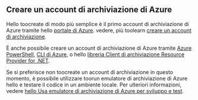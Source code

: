 ## <a name="create-an-azure-storage-account"></a>Creare un account di archiviazione di Azure
Hello toocreate di modo più semplice è il primo account di archiviazione di Azure tramite hello [portale di Azure](https://portal.azure.com). vedere, più toolearn [creare un account di archiviazione](../articles/storage/common/storage-create-storage-account.md#create-a-storage-account).

È anche possibile creare un account di archiviazione di Azure tramite [Azure PowerShell](../articles/storage/common/storage-powershell-guide-full.md), [CLI di Azure](../articles/storage/common/storage-azure-cli.md), o hello [libreria Client di archiviazione Resource Provider for .NET](/dotnet/api/microsoft.azure.management.storage).

Se si preferisce non toocreate un account di archiviazione in questo momento, è possibile utilizzare toorun emulatore di archiviazione di Azure hello e testare il codice in un ambiente locale. Per ulteriori informazioni, vedere [hello Usa emulatore di archiviazione di Azure per sviluppo e test](../articles/storage/common/storage-use-emulator.md).

